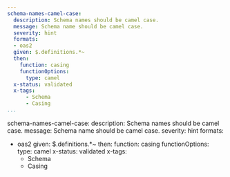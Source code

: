 ```yaml
---
schema-names-camel-case:
  description: Schema names should be camel case.
  message: Schema name should be camel case.
  severity: hint
  formats:
  - oas2
  given: $.definitions.*~
  then:
    function: casing
    functionOptions:
      type: camel
  x-status: validated
  x-tags:
      - Schema
      - Casing          
...
```

schema-names-camel-case:
  description: Schema names should be camel case.
  message: Schema name should be camel case.
  severity: hint
  formats:
  - oas2
  given: $.definitions.*~
  then:
    function: casing
    functionOptions:
      type: camel
  x-status: validated
  x-tags:
      - Schema
      - Casing        
